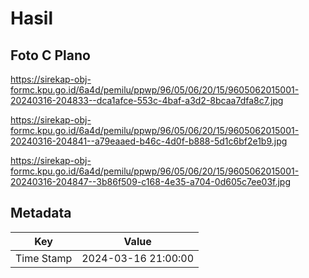 # Hasil

## Foto C Plano

https://sirekap-obj-formc.kpu.go.id/6a4d/pemilu/ppwp/96/05/06/20/15/9605062015001-20240316-204833--dca1afce-553c-4baf-a3d2-8bcaa7dfa8c7.jpg

https://sirekap-obj-formc.kpu.go.id/6a4d/pemilu/ppwp/96/05/06/20/15/9605062015001-20240316-204841--a79eaaed-b46c-4d0f-b888-5d1c6bf2e1b9.jpg

https://sirekap-obj-formc.kpu.go.id/6a4d/pemilu/ppwp/96/05/06/20/15/9605062015001-20240316-204847--3b86f509-c168-4e35-a704-0d605c7ee03f.jpg


## Metadata

| Key        | Value               |
| ---------- | ------------------- |
| Time Stamp | 2024-03-16 21:00:00 |




